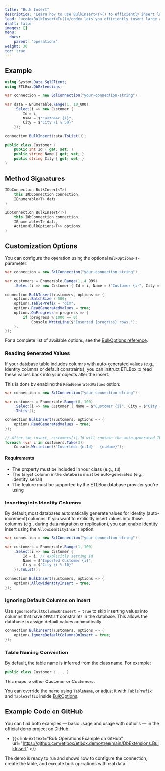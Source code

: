 ```yaml
---
title: "Bulk Insert"
description: "Learn how to use BulkInsert<T>() to efficiently insert large volumes of data into your database using ETLBox.DbExtensions. This article covers the basic usage, customization options, and table naming behavior."
lead: "<code>BulkInsert<T>()</code> lets you efficiently insert large amounts of data into your database using native bulk loaders under the hood. It works directly on any <code>IDbConnection</code> and supports advanced options such as identity insert, batch size control, and column mapping."
draft: false
images: []
menu:
  docs:
    parent: "operations"
weight: 30
toc: true
---
```


## Example

```csharp
using System.Data.SqlClient;
using ETLBox.DbExtensions;

var connection = new SqlConnection("your-connection-string");

var data = Enumerable.Range(1, 10_000)
    .Select(i => new Customer {
        Id = i,
        Name = $"Customer {i}",
        City = $"City {i % 50}"
    });

connection.BulkInsert(data.ToList());

public class Customer {
    public int Id { get; set; }
    public string Name { get; set; }
    public string City { get; set; }
}
```

## Method Signatures

```csharp
IDbConnection BulkInsert<T>(
    this IDbConnection connection,
    IEnumerable<T> data
)

IDbConnection BulkInsert<T>(
    this IDbConnection connection,
    IEnumerable<T> data,
    Action<BulkOptions<T>> options
)
```

## Customization Options

You can configure the operation using the optional `BulkOptions<T>` parameter:

```csharp
var connection = new SqlConnection("your-connection-string");

var customers = Enumerable.Range(1, 4_999)
    .Select(i => new Customer { Id = i, Name = $"Customer {i}", City = $"City {i % 50}" });

connection.BulkInsert(customers, options => {
    options.BatchSize = 500;
    options.TablePrefix = "dim";
    options.ReadGeneratedValues = true;
    options.OnProgress = progress => {
        if (progress % 1000 == 0)
            Console.WriteLine($"Inserted {progress} rows.");
    };
});
```

For a complete list of available options, see the [BulkOptions reference](/docs/operations/bulk-options).

### Reading Generated Values

If your database table includes columns with auto-generated values (e.g., identity columns or default constraints), you can instruct ETLBox to read these values back into your objects after the insert.

This is done by enabling the `ReadGeneratedValues` option:

```csharp
var connection = new SqlConnection("your-connection-string");

var customers = Enumerable.Range(0, 100)
    .Select(i => new Customer { Name = $"Customer {i}", City = $"City {i % 10}" })
    .ToList();

connection.BulkInsert(customers, options => {
    options.ReadGeneratedValues = true;
});

// After the insert, customers[i].Id will contain the auto-generated ID
foreach (var c in customers.Take(3))
    Console.WriteLine($"Inserted: {c.Id} - {c.Name}");
```

#### Requirements

- The property must be included in your class (e.g., `Id`)
- The target column in the database must be auto-generated (e.g., identity, serial)
- The feature must be supported by the ETLBox database provider you're using


### Inserting into Identity Columns

By default, most databases automatically generate values for identity (auto-increment) columns. If you want to explicitly insert values into those columns (e.g., during data migration or replication), you can enable identity insert using the `AllowIdentityInsert` option:

```csharp
var connection = new SqlConnection("your-connection-string");

var customers = Enumerable.Range(1, 100)
    .Select(i => new Customer {
        Id = i, // explicitly setting Id
        Name = $"Imported Customer {i}",
        City = $"City {i % 10}"
    }).ToList();

connection.BulkInsert(customers, options => {
    options.AllowIdentityInsert = true;
});
```

### Ignoring Default Columns on Insert

Use `IgnoreDefaultColumnsOnInsert = true` to skip inserting values into columns that have `DEFAULT` constraints in the database. This allows the database to assign default values automatically.

```csharp
connection.BulkInsert(customers, options => {
    options.IgnoreDefaultColumnsOnInsert = true;
});
```


### Table Naming Convention

By default, the table name is inferred from the class name. For example:

```csharp
public class Customer { ... }
```


This maps to either Customer or Customers.

You can override the name using `TableName`, or adjust it with `TablePrefix` and `TableSuffix` inside [BulkOptions](/docs/operations/bulk-options).


## Example Code on GitHub

You can find both examples — basic usage and usage with options — in the official demo project on GitHub:

- {{< link-ext text="Bulk Operations Example on GitHub" url="https://github.com/etlbox/etlbox.demo/tree/main/DbExtensions.BulkInsert" >}}

The demo is ready to run and shows how to configure the connection, create the table, and execute bulk operations with real data.
